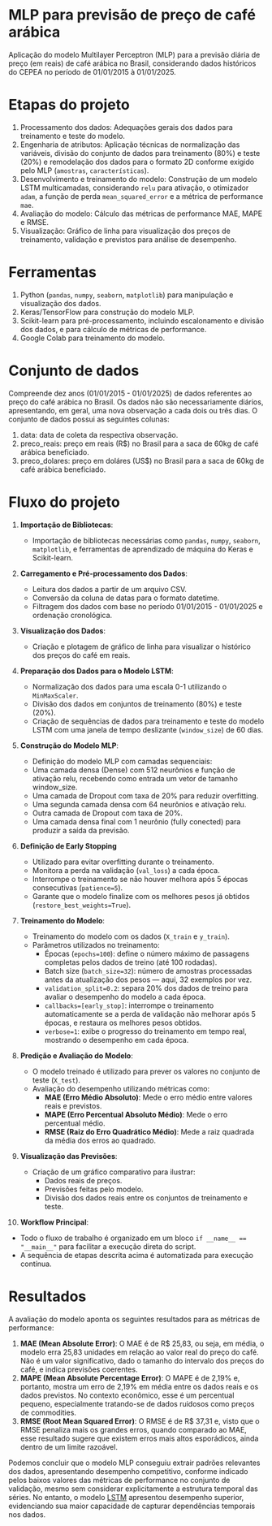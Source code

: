 # MLP para previsão de preço de café arábica
Aplicação do modelo Multilayer Perceptron (MLP) para a previsão diária de preço (em reais) de café arábica no Brasil, considerando dados históricos do CEPEA no período de 01/01/2015 à 01/01/2025.

# Etapas do projeto
1. Processamento dos dados: Adequações gerais dos dados para treinamento e teste do modelo.
2. Engenharia de atributos: Aplicação técnicas de normalização das variáveis, divisão do conjunto de dados para treinamento (80%) e teste (20%) e remodelação dos dados para o formato 2D conforme exigido pelo MLP (`amostras`, `características`).
3. Desenvolvimento e treinamento do modelo: Construção de um modelo LSTM multicamadas, considerando `relu` para ativação, o otimizador `adam`, a função de perda `mean_squared_error` e a métrica de performance `mae`. 
4. Avaliação do modelo: Cálculo das métricas de performance MAE, MAPE e RMSE.
5. Visualização: Gráfico de linha para visualização dos preços de treinamento, validação e previstos para análise de desempenho.

# Ferramentas
1. Python (`pandas`, `numpy`, `seaborn`, `matplotlib`) para manipulação e visualização dos dados.
2. Keras/TensorFlow para construção do modelo MLP.
3. Scikit-learn para pré-processamento, incluindo escalonamento e divisão dos dados, e para cálculo de métricas de performance.
4. Google Colab para treinamento do modelo.

# Conjunto de dados

Compreende dez anos (01/01/2015 - 01/01/2025) de dados referentes ao preço do café arábica no Brasil. Os dados não são necessariamente diários, apresentando, em geral, uma nova observação a cada dois ou três dias. O conjunto de dados possui as seguintes colunas:
1. data: data de coleta da respectiva observação.
2. preco_reais: preço em reais (R$) no Brasil para a saca de 60kg de café arábica beneficiado.
3. preco_dolares: preço em doláres (US$) no Brasil para a saca de 60kg de café arábica beneficiado.

# Fluxo do projeto

1. **Importação de Bibliotecas**:
   - Importação de bibliotecas necessárias como `pandas`, `numpy`, `seaborn`, `matplotlib`, e ferramentas de aprendizado de máquina do Keras e Scikit-learn.

2. **Carregamento e Pré-processamento dos Dados**:
   - Leitura dos dados a partir de um arquivo CSV.
   - Conversão da coluna de datas para o formato datetime.
   - Filtragem dos dados com base no período 01/01/2015 - 01/01/2025 e ordenação cronológica.

3. **Visualização dos Dados**:
   - Criação e plotagem de gráfico de linha para visualizar o histórico dos preços do café em reais.

4. **Preparação dos Dados para o Modelo LSTM**:
   - Normalização dos dados para uma escala 0-1 utilizando o `MinMaxScaler`.
   - Divisão dos dados em conjuntos de treinamento (80%) e teste (20%).
   - Criação de sequências de dados para treinamento e teste do modelo LSTM com uma janela de tempo deslizante (`window_size`) de 60 dias.

5. **Construção do Modelo MLP**:
   - Definição do modelo MLP com camadas sequenciais:
    - Uma camada densa (Dense) com 512 neurônios e função de ativação relu, recebendo como entrada um vetor de tamanho window_size.
    - Uma camada de Dropout com taxa de 20% para reduzir overfitting.
    - Uma segunda camada densa com 64 neurônios e ativação relu.
    - Outra camada de Dropout com taxa de 20%.
    - Uma camada densa final com 1 neurônio (fully conected) para produzir a saída da previsão.
  
6. **Definição de Early Stopping**
   - Utilizado para evitar overfitting durante o treinamento.
   - Monitora a perda na validação (`val_loss`) a cada época.
   - Interrompe o treinamento se não houver melhora após 5 épocas consecutivas (`patience=5`).
   - Garante que o modelo finalize com os melhores pesos já obtidos (`restore_best_weights=True`).

7. **Treinamento do Modelo**:
   - Treinamento do modelo com os dados (`X_train` e `y_train`).
   - Parâmetros utilizados no treinamento:
      - Épocas (`epochs=100`): define o número máximo de passagens completas pelos dados de treino (até 100 rodadas).
      - Batch size (`batch_size=32`): número de amostras processadas antes da atualização dos pesos — aqui, 32 exemplos por vez.
      - `validation_split=0.2`: separa 20% dos dados de treino para avaliar o desempenho do modelo a cada época.
      - `callbacks=[early_stop]`: interrompe o treinamento automaticamente se a perda de validação não melhorar após 5 épocas, e restaura os melhores pesos obtidos.
      - `verbose=1`: exibe o progresso do treinamento em tempo real, mostrando o desempenho em cada época.

8. **Predição e Avaliação do Modelo**:
   - O modelo treinado é utilizado para prever os valores no conjunto de teste (`X_test`).
   - Avaliação do desempenho utilizando métricas como:
     - **MAE (Erro Médio Absoluto)**: Mede o erro médio entre valores reais e previstos.
     - **MAPE (Erro Percentual Absoluto Médio)**: Mede o erro percentual médio.
     - **RMSE (Raiz do Erro Quadrático Médio)**: Mede a raiz quadrada da média dos erros ao quadrado.

9. **Visualização das Previsões**:
   - Criação de um gráfico comparativo para ilustrar:
     - Dados reais de preços.
     - Previsões feitas pelo modelo.
     - Divisão dos dados reais entre os conjuntos de treinamento e teste.

10. **Workflow Principal**:
   - Todo o fluxo de trabalho é organizado em um bloco `if __name__ == "__main__"` para facilitar a execução direta do script.
   - A sequência de etapas descrita acima é automatizada para execução contínua.

# Resultados

A avaliação do modelo aponta os seguintes resultados para as métricas de performance:

1. **MAE (Mean Absolute Error)**:
O MAE é de R$ 25,83, ou seja, em média, o modelo erra 25,83 unidades em relação ao valor real do preço do café. Não é um valor significativo, dado o tamanho do intervalo dos preços do café, e indica previsões coerentes.
2. **MAPE (Mean Absolute Percentage Error)**:
O MAPE é de 2,19% e, portanto, mostra um erro de 2,19% em média entre os dados reais e os dados previstos. No contexto econômico, esse é um percentual pequeno, especialmente tratando-se de dados ruidosos como preços de commodities.
3. **RMSE (Root Mean Squared Error)**:
O RMSE é de R$ 37,31 e, visto que o RMSE penaliza mais os grandes erros, quando comparado ao MAE, esse resultado sugere que existem erros mais altos esporádicos, ainda dentro de um limite razoável.

Podemos concluir que o modelo MLP conseguiu extrair padrões relevantes dos dados, apresentando desempenho competitivo, conforme indicado pelos baixos valores das métricas de performance no conjunto de validação, mesmo sem considerar explicitamente a estrutura temporal das séries. No entanto, o modelo [LSTM](https://github.com/julianacamilen/modelo-lstm-cafe-arabica) apresentou desempenho superior, evidenciando sua maior capacidade de capturar dependências temporais nos dados.

